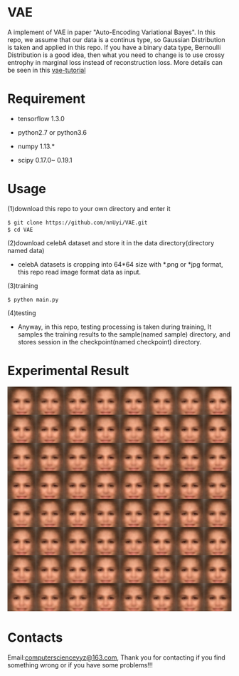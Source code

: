 # VAE
  A implement of VAE in paper "Auto-Encoding Variational Bayes". In this repo, we assume that our data is a continus type, so Gaussian Distribution is taken and applied in this repo. If you have a binary data type, Bernoulli Distribution is a good idea, then what you need to change is to use crossy entrophy in marginal loss instead of reconstruction loss. More details can be seen in this [vae-tutorial](https://home.zhaw.ch/~dueo/bbs/files/vae.pdf)

# Requirement
  - tensorflow 1.3.0

  - python2.7 or python3.6

  - numpy 1.13.*

  - scipy 0.17.0~ 0.19.1
  
# Usage
  (1)download this repo to your own directory and enter it
  
    $ git clone https://github.com/nnUyi/VAE.git
    $ cd VAE
    
  (2)download celebA dataset and store it in the data directory(directory named data)
      
   - celebA datasets is cropping into 64*64 size with *.png or *jpg format, this repo read image format data as input.
      
  (3)training
  
    $ python main.py
  
  (4)testing
    
   - Anyway, in this repo, testing processing is taken during training, It samples the training results to the sample(named sample) directory, and stores session in the checkpoint(named checkpoint) directory.

# Experimental Result
   <p align='center'><img src='train_29_0900.png'></p>

# Contacts

  Email:computerscienceyyz@163.com, Thank you for contacting if you find something wrong or if you have some problems!!!
